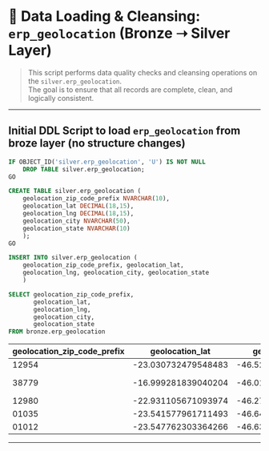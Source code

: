 # 🧹 Data Loading & Cleansing: `erp_geolocation` (Bronze ➝ Silver Layer)


> This script performs data quality checks and cleansing operations on the `silver.erp_geolocation`.  
> The goal is to ensure that all records are complete, clean, and logically consistent.

---
## Initial DDL Script to load `erp_geolocation` from broze layer (no structure changes)
```sql
IF OBJECT_ID('silver.erp_geolocation', 'U') IS NOT NULL
	DROP TABLE silver.erp_geolocation;
GO

CREATE TABLE silver.erp_geolocation (
	geolocation_zip_code_prefix NVARCHAR(10),
	geolocation_lat DECIMAL(18,15),
	geolocation_lng DECIMAL(18,15),
	geolocation_city NVARCHAR(50),
	geolocation_state NVARCHAR(10)
	);
GO

INSERT INTO silver.erp_geolocation (
	geolocation_zip_code_prefix, geolocation_lat,
	geolocation_lng, geolocation_city, geolocation_state
    )

SELECT geolocation_zip_code_prefix,
	   geolocation_lat,
	   geolocation_lng,
	   geolocation_city, 
	   geolocation_state
FROM bronze.erp_geolocation
```
| geolocation_zip_code_prefix | geolocation_lat       | geolocation_lng       | geolocation_city       | geolocation_state |
|-----------------------------|-----------------------|-----------------------|------------------------|-------------------|
| 12954                       | -23.030732479548483   | -46.529689370159346   | atibaia                | SP                |
| 38779                       | -16.999281839040204   | -46.012807624452900   | brasilândia de minas   | MG                |
| 12980                       | -22.931105671093974   | -46.275134516010920   | joanopolis             | SP                |
| 01035                       | -23.541577961711493   | -46.641607223296130   | sao paulo              | SP                |
| 01012                       | -23.547762303364266   | -46.635360537884480   | são paulo              | SP                |

---
